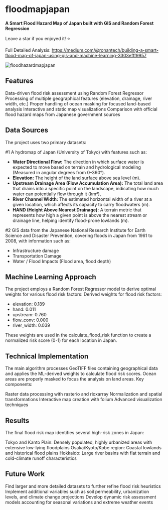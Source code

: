# floodmapjapan
**A Smart Flood Hazard Map of Japan built with GIS and Random Forest Regression** 

Leave a star if you enjoyed it! ⭐️

Full Detailed Analysis: https://medium.com/@ronantech/building-a-smart-flood-map-of-japan-using-gis-and-machine-learning-3303efff9957

![floodhazardmapjapan](https://github.com/user-attachments/assets/cdcc3ec3-9d6e-489b-a61a-0314a4acaf42)



## Features

Data-driven flood risk assessment using Random Forest Regressor
Processing of multiple geographical features (elevation, drainage, river width, etc.)
Proper handling of ocean masking for focused land-based analysis
Interactive and static map visualizations
Comparison with official flood hazard maps from Japanese government sources

## Data Sources
The project uses two primary datasets:

#1 A hydromap of Japan (University of Tokyo) with features such as:

* **Water Directional Flow:** The direction in which surface water is expected to move based on terrain and hydrological modeling (Measured in angular degrees from 0–360°).
* **Elevation:** The height of the land surface above sea level (m).
* **Upstream Drainage Area (Flow Accumulation Area):** The total land area that drains into a specific point on the landscape, indicating how much water can potentially flow through it (km²),
* **River Channel Width:** The estimated horizontal width of a river at a given location, which affects its capacity to carry floodwaters (m).
* **HAND (Height Above Nearest Drainage):** A terrain metric that represents how high a given point is above the nearest stream or drainage line, helping identify flood-prone lowlands (m).

#2 GIS data from the Japanese National Research Institute for Earth Science and Disaster Prevention, covering floods in Japan from 1961 to 2008, with information such as:
* Infrastructure damage
* Transportation Damage
* Water / Flood Impacts (Flood area, flood depth)

## Machine Learning Approach
The project employs a Random Forest Regressor model to derive optimal weights for various flood risk factors:
Derived weights for flood risk factors:

* elevation: 0.189
* hand: 0.011
* upstream: 0.760
* flow_conv: 0.000
* river_width: 0.039

These weights are used in the calculate_flood_risk function to create a normalized risk score (0-1) for each location in Japan. 

## Technical Implementation
The main algorithm processes GeoTIFF files containing geographical data and applies the ML-derived weights to calculate flood risk scores. Ocean areas are properly masked to focus the analysis on land areas.
Key components:

Raster data processing with rasterio and rioxarray
Normalization and spatial transformations
Interactive map creation with folium
Advanced visualization techniques

## Results
The final flood risk map identifies several high-risk zones in Japan:

Tokyo and Kanto Plain: Densely populated, highly urbanized areas with extensive low-lying floodplains
Osaka/Kyoto/Kobe region: Coastal lowlands and historical flood plains
Hokkaido: Large river basins with flat terrain and cold-climate runoff characteristics

## Future Work
Find larger and more detailed datasets to further refine flood risk heuristics
Implement additional variables such as soil permeability, urbanization levels, and climate change projections
Develop dynamic risk assessment models accounting for seasonal variations and extreme weather events
